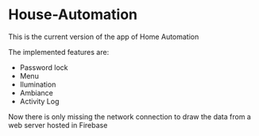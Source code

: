 # House-Automation

This is the current version of the app of Home Automation 

The implemented features are: 

- Password lock 
- Menu 
- Ilumination 
- Ambiance 
- Activity Log 


Now there is only missing the network connection to draw the data from a web server hosted in Firebase 
